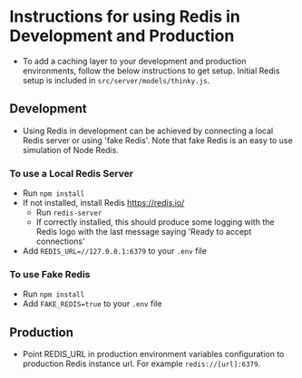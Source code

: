 # Instructions for using Redis in Development and Production
- To add a caching layer to your development and production environments, follow the below instructions to get setup. Initial Redis setup is included in `src/server/models/thinky.js`.

## Development
- Using Redis in development can be achieved by connecting a local Redis server or using 'fake Redis'. Note that fake Redis is an easy to use simulation of Node Redis.

### To use a Local Redis Server
  - Run `npm install`
  - If not installed, install Redis https://redis.io/
    - Run `redis-server`
    - If correctly installed, this should produce some logging with the Redis logo with the last message saying 'Ready to accept connections'
  - Add `REDIS_URL=//127.0.0.1:6379` to your `.env` file


### To use Fake Redis
  - Run `npm install`
  - Add `FAKE_REDIS=true` to your `.env` file

## Production
- Point REDIS_URL in production environment variables configuration to production Redis instance url. For example `redis://[url]:6379`.
